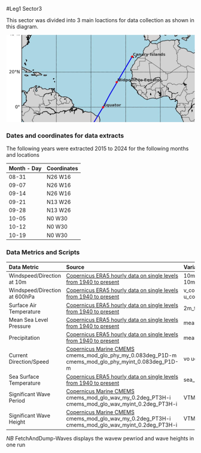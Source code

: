 #Leg1 Sector3

This sector was divided into 3 main loactions for data collection as shown in this diagram.

![alt text](Leg1Sector3Location.jpeg "Leg1 Sector3")

### Dates and coordinates for data extracts
The following years were extracted 
2015 to 2024 for the following months and locations 

| Month - Day | Coordinates |
| :---------- | :---------- |
| 08-31       | N26 W16    |
| 09-07       | N26 W16 |
| 09-14       | N26 W16 | 
| 09-21       | N13 W26 |
| 09-28       | N13 W26 |
| 10-05       | N0 W30  |
| 10-12       | N0 W30 |
| 10-19       | N0 W30 |

### Data Metrics and Scripts

| Data Metric | Source | Variables | Top Level Script |
| :---------- | :----- | :-------- | ---------------- |
| Windspeed/Direction at 10m | [Copernicus ERA5 hourly data on single levels from 1940 to present](https://cds.climate.copernicus.eu/datasets/reanalysis-era5-single-levels?tab=overview) | 10m_v_component_of_wind 10m_u_component_of_wind | FetchAndDump10mWind.sh |
| Windspeed/Direction at 600hPa | [Copernicus ERA5 hourly data on single levels from 1940 to present](https://cds.climate.copernicus.eu/datasets/reanalysis-era5-single-levels?tab=overview) | v_component_of_wind u_component_of_wind | FetchAndDump600hPaWind.sh |
| Surface Air Temperature | [Copernicus ERA5 hourly data on single levels from 1940 to present](https://cds.climate.copernicus.eu/datasets/reanalysis-era5-single-levels?tab=overview) | 2m_temperature | FetchAndDumpT2m.sh |
| Mean Sea Level Pressure| [Copernicus ERA5 hourly data on single levels from 1940 to present](https://cds.climate.copernicus.eu/datasets/reanalysis-era5-single-levels?tab=overview) | mean_sea_level_pressure | FetchAndDumpMSL.sh |
| Precipitation | [Copernicus ERA5 hourly data on single levels from 1940 to present](https://cds.climate.copernicus.eu/datasets/reanalysis-era5-single-levels?tab=overview) | mean_total_precipitation_rate | FetchAndDump-avg-tprate.sh |
| Current Direction/Speed | [Copernicus Marine CMEMS](https://documentation.marine.copernicus.eu/PUM/CMEMS-GLO-PUM-001-030.pdf) cmems_mod_glo_phy_my_0.083deg_P1D-m cmems_mod_glo_phy_myint_0.083deg_P1D-m | vo uo | FetchAndDump-CopMarCurrents.sh |
| Sea Surface Temperature| [Copernicus ERA5 hourly data on single levels from 1940 to present](https://cds.climate.copernicus.eu/datasets/reanalysis-era5-single-levels?tab=overview) | sea_surface_temperature | FetchAndDumpSST.sh |
| Significant Wave Period | [Copernicus Marine CMEMS](https://documentation.marine.copernicus.eu/PUM/CMEMS-GLO-PUM-001-032.pdf) cmems_mod_glo_wav_my_0.2deg_PT3H-i cmems_mod_glo_wav_myint_0.2deg_PT3H-i | VTM10 |FetchAndDump-Waves.sh |
| Significant Wave Height | [Copernicus Marine CMEMS](https://documentation.marine.copernicus.eu/PUM/CMEMS-GLO-PUM-001-032.pdf) cmems_mod_glo_wav_my_0.2deg_PT3H-i cmems_mod_glo_wav_myint_0.2deg_PT3H-i | VTM0 |FetchAndDump-Waves.sh |

*NB* FetchAndDump-Waves displays the wavew pewriod and wave heights in one run

